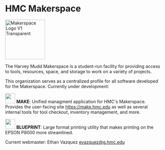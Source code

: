 # HMC Makerspace

<img width="128" alt="Makerspace Logo V1 Transparent" src="https://user-images.githubusercontent.com/24578597/235383972-be394a33-9422-486f-8132-3bf260012d50.png">


The Harvey Mudd Makerspace is a student-run facility for providing access to tools, resources, space, and storage to work on a variety of projects.

This organization serves as a centralized profile for all software developed for the Makerspace. Currently under development:

<img src="https://user-images.githubusercontent.com/24578597/235383848-3df89b56-783f-485b-aa2c-5bc4af3eab7a.png" width="32" /> **MAKE**:  Unified managment application for HMC's Makerspace. Provides the user-facing site https://make.hmc.edu as well as several internal tools for tool checkout, inventory management, and more.

<img src="https://user-images.githubusercontent.com/24578597/235383739-421377af-0113-4f26-a022-b9569c81a1ed.png" width="32" /> **BLUEPRINT**: Large format printing utility that makes printing on the EPSON P8000 more streamlined.

Current webmaster: Ethan Vazquez <evazquez@g.hmc.edu>
